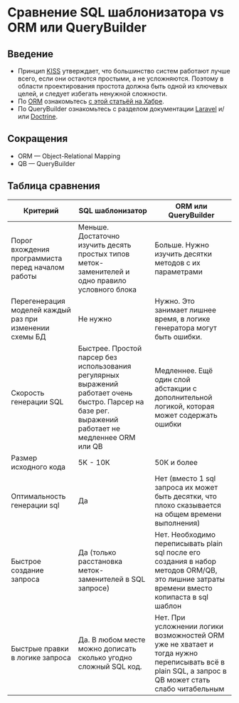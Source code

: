 
# Сравнение SQL шаблонизатора vs ORM или QueryBuilder

## Введение
* Принцип [KISS](https://ru.wikipedia.org/wiki/KISS_(%D0%BF%D1%80%D0%B8%D0%BD%D1%86%D0%B8%D0%BF)) утверждает, что большинство систем работают лучше всего, если они остаются простыми, а не усложняются. Поэтому в области проектирования простота должна быть одной из ключевых целей, и следует избегать ненужной сложности. 
* По [ORM](https://ru.wikipedia.org/wiki/ORM) ознакомьтесь [с этой статьёй на Хабре](https://m.habr.com/company/pgdayrussia/blog/328690/).
* По QueryBuilder ознакомьтесь с разделом документации [Laravel](http://laravel.su/docs/5.5/queries) и/или [Doctrine](https://www.doctrine-project.org/projects/doctrine-orm/en/2.6/reference/query-builder.html).

## Сокращения
* ORM — Object-Relational Mapping
* QB — QueryBuilder

## Таблица сравнения
Критерий | SQL шаблонизатор | ORM или QueryBuilder
---------|------------------------|---------------------
Порог вхождения программиста перед началом работы| Меньше. Достаточно изучить десять простых типов меток-заменителей и одно правило условного блока| Больше. Нужно изучить десятки методов с их параметрами
Перегенерация моделей каждый раз при изменении схемы БД| Не нужно | Нужно. Это занимает лишнее время, в логике генератора могут быть ошибки.
Скорость генерации SQL | Быстрее. Простой парсер без использования регулярных выражений работает очень быстро. Парсер на базе рег. выражений работает не медленнее ORM или QB | Медленнее. Ещё один слой абстакции с дополнительной логикой, которая может содержать ошибки
Размер исходного кода | 5K - 10К | 50К и более | 
Оптимальность генерации sql | Да | Нет (вместо 1 sql запроса их может быть десятки, что плохо сказывается на общем времени выполнения) 
Быстрое создание запроса | Да (только расстановка меток-заменителей в SQL запросе) | Нет. Необходимо переписывать plain sql после его создания в набор методов ORM/QB, это лишние затраты времени вместо копипаста в sql шаблон
Быстрые правки в логике запроса | Да. В любом месте можно дописать сколько угодно сложный SQL код. | Нет. При усложнении логики возможностей ORM уже не хватает и тогда нужно переписывать всё в plain SQL, а запрос в QB может стать слабо читабельным
